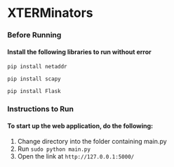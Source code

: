 # XTERMinators
### Before Running
#### Install the following libraries to run without error
```
pip install netaddr
```
```
pip install scapy
```
```
pip install Flask
```

### Instructions to Run
#### To start up the web application, do the following:
1. Change directory into the folder containing main.py
2. Run ```sudo python main.py```
3. Open the link at ```http://127.0.0.1:5000/```
